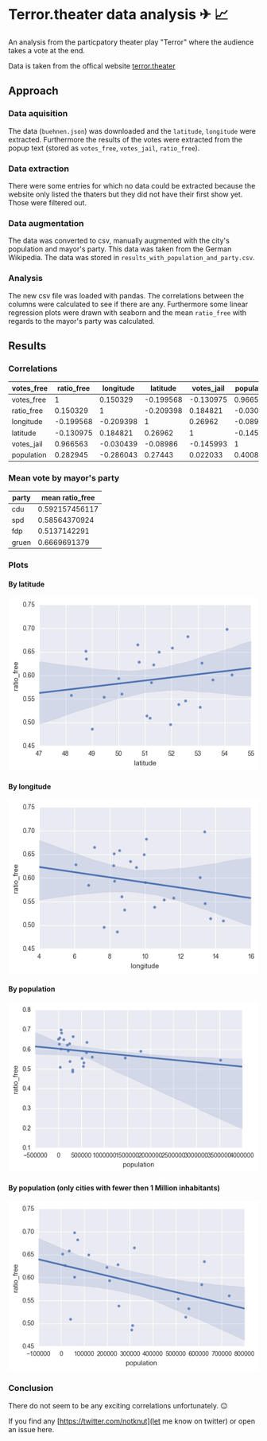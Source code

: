 # Terror.theater data analysis ✈︎ 📈
 
An analysis from the particpatory theater play "Terror" where the audience takes a vote at the end.

Data is taken from the offical website [terror.theater](http://terror.theater/)

## Approach

### Data aquisition
The data (`buehnen.json`) was downloaded and the `latitude`, `longitude` were extracted. Furthermore
the results of the votes were extracted from the popup text (stored as `votes_free`, `votes_jail`, `ratio_free`).

### Data extraction
There were some entries for which no data could be extracted because the website only listed the thaters but they
did not have their first show yet. Those were filtered out.

### Data augmentation
The data was converted to csv, manually augmented with the city's population and mayor's party. This data was taken from the German Wikipedia.
The data was stored in `results_with_population_and_party.csv`.

### Analysis
The new csv file was loaded with pandas. The correlations between the columns were calculated to see if there are any. Furthermore
some linear regression plots were drawn with seaborn and the mean `ratio_free` with regards to the mayor's party was calculated.


## Results

### Correlations
| votes_free | ratio_free | longitude | latitude  | votes_jail | population |           |
|------------|------------|-----------|-----------|------------|------------|-----------|
| votes_free | 1          | 0.150329  | -0.199568 | -0.130975  | 0.966563   | 0.282945  |
| ratio_free | 0.150329   | 1         | -0.209398 | 0.184821   | -0.030439  | -0.286043 |
| longitude  | -0.199568  | -0.209398 | 1         | 0.26962    | -0.08986   | 0.27443   |
| latitude   | -0.130975  | 0.184821  | 0.26962   | 1          | -0.145993  | 0.022033  |
| votes_jail | 0.966563   | -0.030439 | -0.08986  | -0.145993  | 1          | 0.400844  |
| population | 0.282945   | -0.286043 | 0.27443   | 0.022033   | 0.400844   | 1         |


### Mean vote by mayor's party

|party | mean ratio_free|
|------|----------------|
|cdu   | 0.592157456117 |
|spd   | 0.58564370924  |
|fdp   | 0.5137142291   |
|gruen | 0.6669691379   |

### Plots

#### By latitude
![Plot of the linear regression by latitude](/latitude.png?raw=true)

#### By longitude
![Plot of the linear regression by longitude](/longitude.png?raw=true)

#### By population
![Plot of the linear regression by population](/population.png?raw=true)

#### By population (only cities with fewer then 1 Million inhabitants)
![Plot of the linear regression by population (small cities)](/population_small_cities.png?raw=true)


### Conclusion
There do not seem to be any exciting correlations unfortunately. 😐

If you find any [https://twitter.com/notknut](let me know on twitter) or open an issue here.
